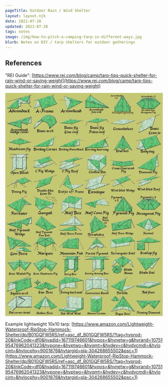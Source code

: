 ```yaml
---
pageTitle: Outdoor Rain / Wind Shelter 
layout: layout.njk
date: 2021-07-28
updated: 2021-07-28
tags: notes 
image: /img/how-to-pitch-a-camping-tarp-in-different-ways.jpg
blurb: Notes on DIY / tarp shelters for outdoor gatherings
---
```


## References

"REI Guide": [https://www.rei.com/blog/camp/tarp-tips-quick-shelter-for-rain-wind-or-saving-weight](https://www.rei.com/blog/camp/tarp-tips-quick-shelter-for-rain-wind-or-saving-weight)

![](/img/how-to-pitch-a-camping-tarp-in-different-ways.jpg)

Example lightweight 10x10 tarp: [https://www.amazon.com/Lightweight-Waterproof-RipStop-Hammock-Shelter/dp/B01GQFW5RS/ref=asc_df_B01GQFW5RS/?tag=hyprod-20&linkCode=df0&hvadid=167119746601&hvpos=&hvnetw=g&hvrand=1075195476962041323&hvpone=&hvptwo=&hvqmt=&hvdev=c&hvdvcmdl=&hvlocint=&hvlocphy=9001876&hvtargid=pla-304268655502&psc=1](https://www.amazon.com/Lightweight-Waterproof-RipStop-Hammock-Shelter/dp/B01GQFW5RS/ref=asc_df_B01GQFW5RS/?tag=hyprod-20&linkCode=df0&hvadid=167119746601&hvpos=&hvnetw=g&hvrand=1075195476962041323&hvpone=&hvptwo=&hvqmt=&hvdev=c&hvdvcmdl=&hvlocint=&hvlocphy=9001876&hvtargid=pla-304268655502&psc=1)


